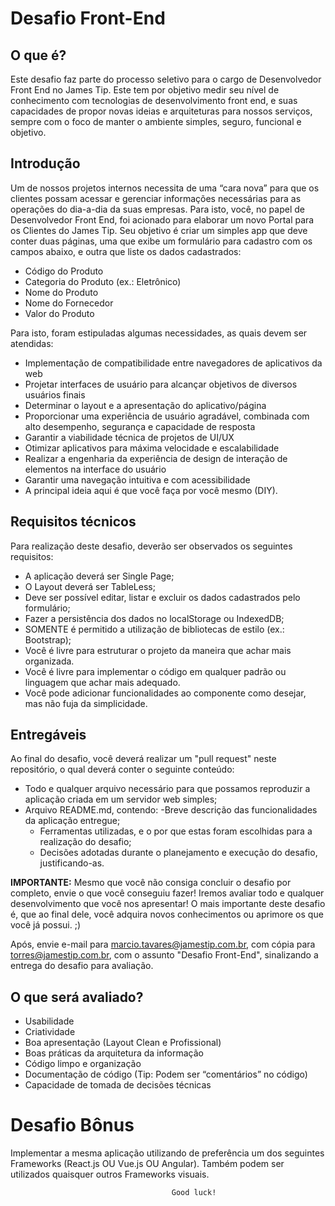 # Desafio Front-End

## O que é?
Este desafio faz parte do processo seletivo para o cargo de Desenvolvedor Front End no James Tip.
Este tem por objetivo medir seu nível de conhecimento com tecnologias de desenvolvimento front end, e suas capacidades de propor novas ideias e arquiteturas para nossos serviços, sempre com o foco de manter o ambiente simples, seguro, funcional e objetivo.

## Introdução
Um de nossos projetos internos necessita de uma “cara nova” para que os clientes possam acessar e gerenciar informações necessárias para as operações do dia-a-dia da suas empresas. Para isto, você, no papel de Desenvolvedor Front End, foi acionado para elaborar um novo Portal para os Clientes do James Tip.
Seu objetivo é criar um simples app que deve conter duas páginas, uma que exibe um formulário para cadastro com os campos abaixo, e outra que liste os dados cadastrados:
- Código do Produto
- Categoria do Produto (ex.: Eletrônico)
- Nome do Produto
- Nome do Fornecedor
- Valor do Produto

Para isto, foram estipuladas algumas necessidades, as quais devem ser atendidas:
- Implementação de compatibilidade entre navegadores de aplicativos da web
- Projetar interfaces de usuário para alcançar objetivos de diversos usuários finais
- Determinar o layout e a apresentação do aplicativo/página
- Proporcionar uma experiência de usuário agradável, combinada com alto desempenho, segurança e capacidade de resposta
- Garantir a viabilidade técnica de projetos de UI/UX
- Otimizar aplicativos para máxima velocidade e escalabilidade
- Realizar a engenharia da experiência de design de interação de elementos na interface do usuário
- Garantir uma navegação intuitiva e com acessibilidade
- A principal ideia aqui é que você faça por você mesmo (DIY).


## Requisitos técnicos
Para realização deste desafio, deverão ser observados os seguintes requisitos:
- A aplicação deverá ser Single Page;
- O Layout deverá ser TableLess; 
- Deve ser possível editar, listar e excluir os dados cadastrados pelo formulário;
- Fazer a persistência dos dados no localStorage ou IndexedDB;
- SOMENTE é permitido a utilização de bibliotecas de estilo (ex.: Bootstrap);
- Você é livre para estruturar o projeto da maneira que achar mais organizada.
- Você é livre para implementar o código em qualquer padrão ou linguagem que achar mais adequado.
- Você pode adicionar funcionalidades ao componente como desejar, mas não fuja da simplicidade.

## Entregáveis
Ao final do desafio, você deverá realizar um "pull request" neste repositório, o qual deverá conter o seguinte conteúdo:
- Todo e qualquer arquivo necessário para que possamos reproduzir a aplicação criada em um servidor web simples;
- Arquivo README.md, contendo:
    -Breve descrição das funcionalidades da aplicação entregue;
    - Ferramentas utilizadas, e o por que estas foram escolhidas para a realização do desafio;
    - Decisões adotadas durante o planejamento e execução do desafio, justificando-as.
    
**IMPORTANTE:** Mesmo que você não consiga concluir o desafio por completo, envie o que você conseguiu fazer! Iremos avaliar todo e qualquer desenvolvimento que você nos apresentar! O mais importante deste desafio é, que ao final dele, você adquira novos conhecimentos ou aprimore os que você já possui. ;)

Após, envie e-mail para marcio.tavares@jamestip.com.br, com cópia para torres@jamestip.com.br, com o assunto "Desafio Front-End", sinalizando a entrega do desafio para avaliação.

## O que será avaliado?
- Usabilidade
- Criatividade
- Boa apresentação (Layout Clean e Profissional)
- Boas práticas da arquitetura da informação
- Código limpo e organização
- Documentação de código (Tip: Podem ser “comentários” no código)
- Capacidade de tomada de decisões técnicas

# Desafio Bônus
Implementar a mesma aplicação utilizando de preferência um dos seguintes Frameworks (React.js OU Vue.js OU Angular). 
Também podem ser utilizados quaisquer outros Frameworks visuais.

                                        Good luck!

